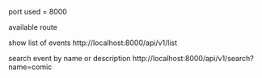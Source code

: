 port used = 8000

available route

show list of events
http://localhost:8000/api/v1/list 

search event by name or description
http://localhost:8000/api/v1/search?name=comic